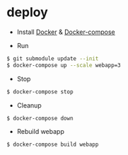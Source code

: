 deploy
======
- Install [Docker][docker-install] & [Docker-compose][docker-compose-install]

[docker-install]:https://www.docker.com/products/docker
[docker-compose-install]:https://docs.docker.com/compose/

- Run
```bash
$ git submodule update --init
$ docker-compose up --scale webapp=3
```

- Stop
```bash
$ docker-compose stop
```

- Cleanup
```bash
$ docker-compose down
```

- Rebuild webapp
```bash
$ docker-compose build webapp
```
